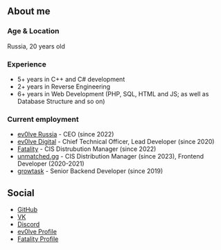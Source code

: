 ## About me
### Age & Location
Russia, 20 years old

### Experience
- 5+ years in C++ and C# development
- 2+ years in Reverse Engineering
- 6+ years in Web Development (PHP, SQL, HTML and JS; as well as Database Structure and so on)

### Current employment
- [ev0lve Russia](https://vk.com/ev0lved) - CEO (since 2022)
- [ev0lve Digital](https://ev0lve.digital) - Chief Technical Officer, Lead Developer (since 2020)
- [Fatality](https://fatality.win) - CIS Distrubution Manager (since 2022)
- [unmatched.gg](https://unmatched.gg) - CIS Distribution Manager (since 2023), Frontend Developer (2020-2021)
- [growtask](https://growtask.ru) - Senior Backend Developer (since 2019)

## Social
- [GitHub](https://github.com/panzerfaust1)
- [VK](https://vk.com/pnzrfst1)
- [Discord](https://discord.gg/rh2dXKjmpb)
- [ev0lve Profile](https://ev0lve.xyz/members/panzerfaust.2/)
- [Fatality Profile](https://fatality.win/members/panzerfaust.821/)
